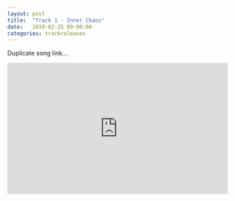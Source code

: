 ```yaml
---
layout: post
title:  "Track 1 - Inner Chaos"
date:   2019-02-25 09:00:00
categories: trackreleases
---
```


Duplicate song link...

<iframe width="100%" height="300" scrolling="no" frameborder="no" allow="autoplay" src="https://w.soundcloud.com/player/?url=https%3A//api.soundcloud.com/tracks/145383089&color=%23080808&auto_play=false&hide_related=false&show_comments=true&show_user=true&show_reposts=false&show_teaser=true&visual=true"></iframe>
